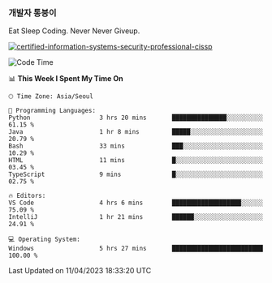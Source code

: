 ### 개발자 통붕이
Eat Sleep Coding.
Never Never Giveup.

[![certified-information-systems-security-professional-cissp](https://user-images.githubusercontent.com/44606727/157613689-acd84ec6-5f8f-4e79-89d9-a8d51f033634.png)](https://www.credly.com/badges/f394a010-85a0-450b-9136-8043af01d71c/public_url)

<!--START_SECTION:waka-->
![Code Time](http://img.shields.io/badge/Code%20Time-1%2C506%20hrs%2037%20mins-blue)

📊 **This Week I Spent My Time On** 

```text
🕑︎ Time Zone: Asia/Seoul

💬 Programming Languages: 
Python                   3 hrs 20 mins       ███████████████░░░░░░░░░░   61.15 % 
Java                     1 hr 8 mins         █████░░░░░░░░░░░░░░░░░░░░   20.79 % 
Bash                     33 mins             ███░░░░░░░░░░░░░░░░░░░░░░   10.29 % 
HTML                     11 mins             █░░░░░░░░░░░░░░░░░░░░░░░░   03.45 % 
TypeScript               9 mins              █░░░░░░░░░░░░░░░░░░░░░░░░   02.75 % 

🔥 Editors: 
VS Code                  4 hrs 6 mins        ███████████████████░░░░░░   75.09 % 
IntelliJ                 1 hr 21 mins        ██████░░░░░░░░░░░░░░░░░░░   24.91 % 

💻 Operating System: 
Windows                  5 hrs 27 mins       █████████████████████████   100.00 % 
```


 Last Updated on 11/04/2023 18:33:20 UTC
<!--END_SECTION:waka-->
